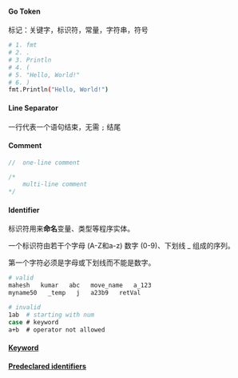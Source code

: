#### Go Token

标记：关键字，标识符，常量，字符串，符号

```bash
# 1. fmt
# 2. .
# 3. Println
# 4. (
# 5. "Hello, World!"
# 6. )
fmt.Println("Hello, World!")
```

#### Line Separator

一行代表一个语句结束，无需 `;` 结尾

#### Comment

```go
//  one-line comment

/*
	multi-line comment
*/
```

#### Identifier

标识符用来**命名**变量、类型等程序实体。

一个标识符由若干个字母 (A-Z和a-z) 数字 (0-9)、下划线 _ 组成的序列。

第一个字符必须是字母或下划线而不能是数字。

```bash
# valid
mahesh   kumar   abc   move_name   a_123
myname50   _temp   j   a23b9   retVal

# invalid
1ab  # starting with num
case # keyword
a+b  # operator not allowed
```

#### [Keyword](https://go.dev/ref/spec#Keywords)

#### [Predeclared identifiers](https://go.dev/ref/spec#Predeclared_identifiers)